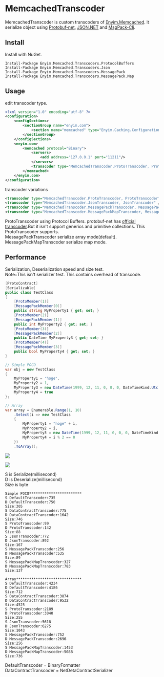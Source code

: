 ﻿MemcachedTranscoder
======================

MemcachedTranscoder is custom transcoders of [Enyim.Memcached](https://github.com/enyim/EnyimMemcached). It serialize object using [Protobuf-net](http://code.google.com/p/protobuf-net/), [JSON.NET](http://json.codeplex.com/) and [MsgPack-Cli](https://github.com/msgpack/msgpack-cli).

Install
---
Install with NuGet.

```
Install-Package Enyim.Memcached.Transcoders.ProtocolBuffers
Install-Package Enyim.Memcached.Transcoders.Json
Install-Package Enyim.Memcached.Transcoders.MessagePack
Install-Package Enyim.Memcached.Transcoders.MessagePack.Map
```

Usage
---

edit transcoder type.

```xml
<?xml version="1.0" encoding="utf-8" ?>
<configuration>
    <configSections>
        <sectionGroup name="enyim.com">
            <section name="memcached" type="Enyim.Caching.Configuration.MemcachedClientSection, Enyim.Caching" />
        </sectionGroup>
    </configSections>
    <enyim.com>
        <memcached protocol="Binary">
            <servers>
                <add address="127.0.0.1" port="11211"/>
            </servers>
            <transcoder type="MemcachedTranscoder.ProtoTranscoder, ProtoTranscoder" />
        </memcached>
    </enyim.com>
</configuration>
```
transcoder variations

```xml
<transcoder type="MemcachedTranscoder.ProtoTranscoder, ProtoTranscoder" />
<transcoder type="MemcachedTranscoder.JsonTranscoder, JsonTranscoder" />
<transcoder type="MemcachedTranscoder.MessagePackTranscoder, MessagePackTranscoder" />
<transcoder type="MemcachedTranscoder.MessagePackMapTranscoder, MessagePackMapTranscoder" />
```
ProtoTranscoder using Protocol Buffers. protobuf-net has [official transcoder](http://nuget.org/packages/protobuf-net.Enyim).But it isn't support generics and primitive collections. This ProtoTranscoder supports.  
MessagePackTranscoder serialize array mode(default). MessagePackMapTranscoder serialize map mode.

Performance
---
Serialization, Deserialization speed and size test.  
Note::This isn't serializer test. This contains overhead of transcode.

```csharp
[ProtoContract]
[Serializable]
public class TestClass
{
    [ProtoMember(1)]
    [MessagePackMember(0)]
    public string MyProperty1 { get; set; }
    [ProtoMember(2)]
    [MessagePackMember(1)]
    public int MyProperty2 { get; set; }
    [ProtoMember(3)]
    [MessagePackMember(2)]
    public DateTime MyProperty3 { get; set; }
    [ProtoMember(4)]
    [MessagePackMember(3)]
    public bool MyProperty4 { get; set; }
}

// Simple POCO
var obj = new TestClass
{
    MyProperty1 = "hoge",
    MyProperty2 = 1,
    MyProperty3 = new DateTime(1999, 12, 11, 0, 0, 0, DateTimeKind.Utc),
    MyProperty4 = true
};

// Array
var array = Enumerable.Range(1, 10)
    .Select(i => new TestClass
    {
        MyProperty1 = "hoge" + i,
        MyProperty2 = i,
        MyProperty3 = new DateTime(1999, 12, 11, 0, 0, 0, DateTimeKind.Utc).AddDays(i),
        MyProperty4 = i % 2 == 0
    })
    .ToArray();
```

![](https://github.com/neuecc/MemcachedTranscoder/blob/master/Docs/poco.jpg?raw=true)

![](https://github.com/neuecc/MemcachedTranscoder/blob/master/Docs/array.jpg?raw=true)

S is Serialize(millisecond)  
D is Deserialize(millisecond)  
Size is byte

```text
Simple POCO************************
S DefaultTranscoder:735
D DefaultTranscoder:750
Size:305
S DataContractTranscoder:775
D DataContractTranscoder:1642
Size:746
S ProtoTranscoder:99
D ProtoTranscoder:142
Size:88
S JsonTranscoder:772
D JsonTranscoder:892
Size:167
S MessagePackTranscoder:256
D MessagePackTranscoder:535
Size:89
S MessagePackMapTranscoder:327
D MessagePackMapTranscoder:783
Size:137

Array******************************
S DefaultTranscoder:4234
D DefaultTranscoder:4186
Size:712
S DataContractTranscoder:3874
D DataContractTranscoder:9532
Size:4525
S ProtoTranscoder:2189
D ProtoTranscoder:3040
Size:255
S JsonTranscoder:5618
D JsonTranscoder:6275
Size:1043
S MessagePackTranscoder:752
D MessagePackTranscoder:2696
Size:256
S MessagePackMapTranscoder:1453
D MessagePackMapTranscoder:5088
Size:736
```

DefaultTranscoder = BinaryFormatter  
DataContractTranscoder = NetDetaContractSerializer